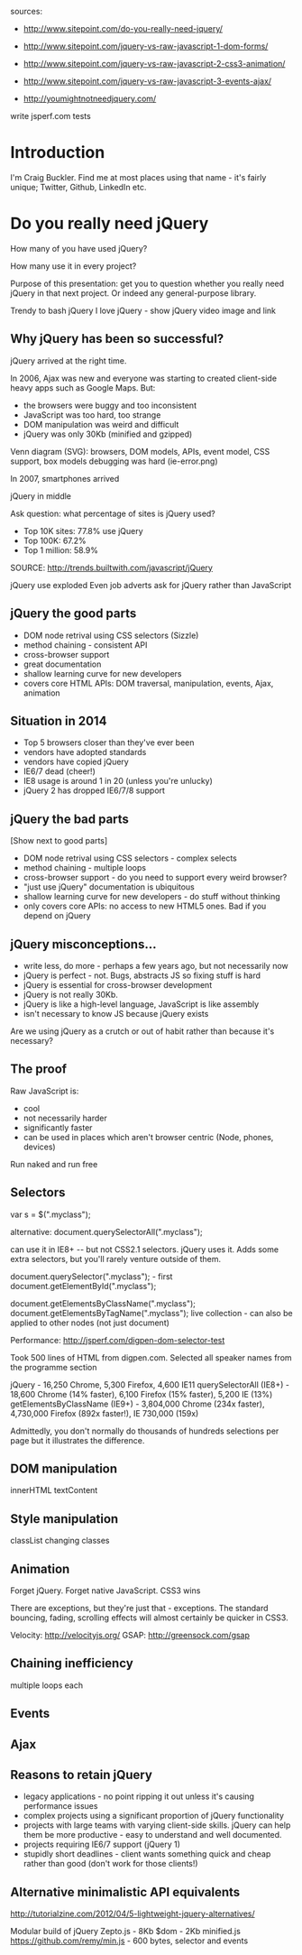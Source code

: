sources:
* http://www.sitepoint.com/do-you-really-need-jquery/
* http://www.sitepoint.com/jquery-vs-raw-javascript-1-dom-forms/
* http://www.sitepoint.com/jquery-vs-raw-javascript-2-css3-animation/
* http://www.sitepoint.com/jquery-vs-raw-javascript-3-events-ajax/

* http://youmightnotneedjquery.com/

write jsperf.com tests

Introduction
============

I'm Craig Buckler. Find me at most places using that name - it's fairly unique; Twitter, Github, LinkedIn etc.


Do you really need jQuery
=========================

How many of you have used jQuery?

How many use it in every project?

Purpose of this presentation: get you to question whether you really need jQuery in that next project. Or indeed any general-purpose library.

Trendy to bash jQuery
I love jQuery - show jQuery video image and link


Why jQuery has been so successful?
----------------------------------

jQuery arrived at the right time.

In 2006, Ajax was new and everyone was starting to created client-side heavy apps such as Google Maps. But:

* the browsers were buggy and too inconsistent
* JavaScript was too hard, too strange
* DOM manipulation was weird and difficult
* jQuery was only 30Kb (minified and gzipped)

Venn diagram (SVG):
browsers, DOM models, APIs, event model, CSS support, box models
debugging was hard (ie-error.png)

In 2007, smartphones arrived

jQuery in middle

Ask question: what percentage of sites is jQuery used?

* Top 10K sites: 77.8% use jQuery
* Top 100K: 67.2%
* Top 1 million: 58.9%

SOURCE: http://trends.builtwith.com/javascript/jQuery

jQuery use exploded
Even job adverts ask for jQuery rather than JavaScript


jQuery the good parts
---------------------

* DOM node retrival using CSS selectors (Sizzle)
* method chaining - consistent API
* cross-browser support
* great documentation
* shallow learning curve for new developers
* covers core HTML APIs: DOM traversal, manipulation, events, Ajax, animation


Situation in 2014
-----------------

* Top 5 browsers closer than they've ever been
* vendors have adopted standards
* vendors have copied jQuery
* IE6/7 dead (cheer!)
* IE8 usage is around 1 in 20 (unless you're unlucky)
* jQuery 2 has dropped IE6/7/8 support


jQuery the bad parts
--------------------
[Show next to good parts]

* DOM node retrival using CSS selectors - complex selects
* method chaining - multiple loops
* cross-browser support - do you need to support every weird browser?
* "just use jQuery" documentation is ubiquitous
* shallow learning curve for new developers - do stuff without thinking
* only covers core APIs: no access to new HTML5 ones. Bad if you depend on jQuery


jQuery misconceptions...
------------------------

* write less, do more - perhaps a few years ago, but not necessarily now
* jQuery is perfect - not. Bugs, abstracts JS so fixing stuff is hard
* jQuery is essential for cross-browser development
* jQuery is not really 30Kb.
* jQuery is like a high-level language, JavaScript is like assembly
* isn't necessary to know JS because jQuery exists

Are we using jQuery as a crutch or out of habit rather than because it's necessary?


The proof
---------
Raw JavaScript is:
* cool
* not necessarily harder
* significantly faster
* can be used in places which aren't browser centric (Node, phones, devices)

Run naked and run free

Selectors
---------

var s = $(".myclass");

alternative:
document.querySelectorAll(".myclass");

can use it in IE8+ -- but not CSS2.1 selectors. jQuery uses it. Adds some extra selectors, but you'll rarely venture outside of them.

document.querySelector(".myclass"); - first
document.getElementById(".myclass");

document.getElementsByClassName(".myclass");
document.getElementsByTagName(".myclass");
live collection - can also be applied to other nodes (not just document)

Performance:
http://jsperf.com/digpen-dom-selector-test

Took 500 lines of HTML from digpen.com.
Selected all speaker names from the programme section

jQuery - 16,250 Chrome, 5,300 Firefox, 4,600 IE11
querySelectorAll (IE8+) - 18,600 Chrome (14% faster), 6,100 Firefox (15% faster), 5,200 IE (13%)
getElementsByClassName (IE9+) - 3,804,000 Chrome (234x faster), 4,730,000 Firefox (892x faster!), IE 730,000 (159x)

Admittedly, you don't normally do thousands of hundreds selections per page but it illustrates the difference.


DOM manipulation
----------------
innerHTML
textContent

Style manipulation
------------------
classList
changing classes


Animation
---------
Forget jQuery. Forget native JavaScript. CSS3 wins

There are exceptions, but they're just that - exceptions. The standard bouncing, fading, scrolling effects will almost certainly be quicker in CSS3.

Velocity: http://velocityjs.org/
GSAP: http://greensock.com/gsap


Chaining inefficiency
---------------------
multiple loops
each


Events
------

Ajax
----


Reasons to retain jQuery
------------------------
* legacy applications - no point ripping it out unless it's causing performance issues
* complex projects using a significant proportion of jQuery functionality
* projects with large teams with varying client-side skills. jQuery can help them be more productive - easy to understand and well documented.
* projects requiring IE6/7 support (jQuery 1)
* stupidly short deadlines - client wants something quick and cheap rather than good (don't work for those clients!)



Alternative minimalistic API equivalents
----------------------------------------

http://tutorialzine.com/2012/04/5-lightweight-jquery-alternatives/

Modular build of jQuery
Zepto.js - 8Kb
$dom - 2Kb
minified.js
https://github.com/remy/min.js - 600 bytes, selector and events
